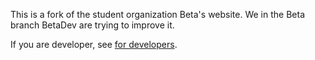 This is a fork of the student organization Beta's website. We in the Beta branch BetaDev are trying to improve it.

If you are developer, see [for developers](for-developers.md).
